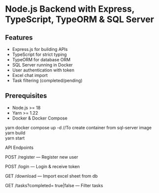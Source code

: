# Node.js Backend with Express, TypeScript, TypeORM & SQL Server

## Features
- Express.js for building APIs
- TypeScript for  strict typing
- TypeORM for database ORM
- SQL Server running in Docker
- User authentication with token
- Excel chat import
- Task filtering (completed/pending)

## Prerequisites

- Node.js >= 18
- Yarn >= 1.22
- Docker & Docker Compose

yarn
docker compose up -d //To create container from sql-server image
yarn build     
yarn start


API Endpoints

POST /register — Register new user

POST /login — Login & receive token

GET /download — Import excel sheet from db

GET /tasks?completed= true|false — Filter tasks
